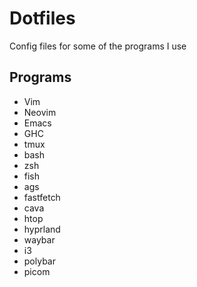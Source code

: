 # Dotfiles
Config files for some of the programs I use

## Programs
* Vim
* Neovim
* Emacs
* GHC
* tmux
* bash
* zsh
* fish
* ags
* fastfetch
* cava
* htop
* hyprland
* waybar
* i3
* polybar
* picom
